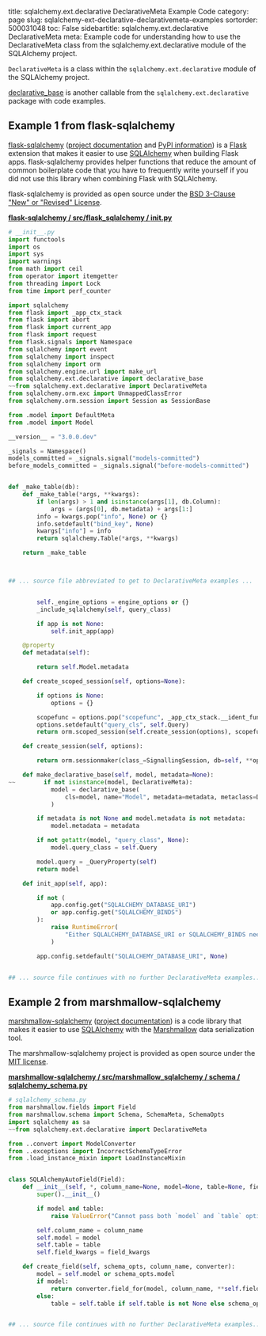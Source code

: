 title: sqlalchemy.ext.declarative DeclarativeMeta Example Code
category: page
slug: sqlalchemy-ext-declarative-declarativemeta-examples
sortorder: 500031048
toc: False
sidebartitle: sqlalchemy.ext.declarative DeclarativeMeta
meta: Example code for understanding how to use the DeclarativeMeta class from the sqlalchemy.ext.declarative module of the SQLAlchemy project.


`DeclarativeMeta` is a class within the `sqlalchemy.ext.declarative` module of the SQLAlchemy project.

<a href="/sqlalchemy-ext-declarative-declarative-base-examples.html">declarative_base</a>
is another callable from the `sqlalchemy.ext.declarative` package with code examples.

## Example 1 from flask-sqlalchemy
[flask-sqlalchemy](https://github.com/pallets/flask-sqlalchemy)
([project documentation](https://flask-sqlalchemy.palletsprojects.com/en/2.x/)
and
[PyPI information](https://pypi.org/project/Flask-SQLAlchemy/)) is a
[Flask](/flask.html) extension that makes it easier to use
[SQLAlchemy](/sqlalchemy.html) when building Flask apps. flask-sqlalchemy
provides helper functions that reduce the amount of common boilerplate
code that you have to frequently write yourself if you did not use this
library when combining Flask with SQLAlchemy.

flask-sqlalchemy is provided as open source under the
[BSD 3-Clause "New" or "Revised" License](https://github.com/pallets/flask-sqlalchemy/blob/master/LICENSE.rst).

[**flask-sqlalchemy / src/flask_sqlalchemy / __init__.py**](https://github.com/pallets/flask-sqlalchemy/blob/master/src/flask_sqlalchemy/./__init__.py)

```python
# __init__.py
import functools
import os
import sys
import warnings
from math import ceil
from operator import itemgetter
from threading import Lock
from time import perf_counter

import sqlalchemy
from flask import _app_ctx_stack
from flask import abort
from flask import current_app
from flask import request
from flask.signals import Namespace
from sqlalchemy import event
from sqlalchemy import inspect
from sqlalchemy import orm
from sqlalchemy.engine.url import make_url
from sqlalchemy.ext.declarative import declarative_base
~~from sqlalchemy.ext.declarative import DeclarativeMeta
from sqlalchemy.orm.exc import UnmappedClassError
from sqlalchemy.orm.session import Session as SessionBase

from .model import DefaultMeta
from .model import Model

__version__ = "3.0.0.dev"

_signals = Namespace()
models_committed = _signals.signal("models-committed")
before_models_committed = _signals.signal("before-models-committed")


def _make_table(db):
    def _make_table(*args, **kwargs):
        if len(args) > 1 and isinstance(args[1], db.Column):
            args = (args[0], db.metadata) + args[1:]
        info = kwargs.pop("info", None) or {}
        info.setdefault("bind_key", None)
        kwargs["info"] = info
        return sqlalchemy.Table(*args, **kwargs)

    return _make_table



## ... source file abbreviated to get to DeclarativeMeta examples ...


        self._engine_options = engine_options or {}
        _include_sqlalchemy(self, query_class)

        if app is not None:
            self.init_app(app)

    @property
    def metadata(self):

        return self.Model.metadata

    def create_scoped_session(self, options=None):

        if options is None:
            options = {}

        scopefunc = options.pop("scopefunc", _app_ctx_stack.__ident_func__)
        options.setdefault("query_cls", self.Query)
        return orm.scoped_session(self.create_session(options), scopefunc=scopefunc)

    def create_session(self, options):

        return orm.sessionmaker(class_=SignallingSession, db=self, **options)

    def make_declarative_base(self, model, metadata=None):
~~        if not isinstance(model, DeclarativeMeta):
            model = declarative_base(
                cls=model, name="Model", metadata=metadata, metaclass=DefaultMeta
            )

        if metadata is not None and model.metadata is not metadata:
            model.metadata = metadata

        if not getattr(model, "query_class", None):
            model.query_class = self.Query

        model.query = _QueryProperty(self)
        return model

    def init_app(self, app):

        if not (
            app.config.get("SQLALCHEMY_DATABASE_URI")
            or app.config.get("SQLALCHEMY_BINDS")
        ):
            raise RuntimeError(
                "Either SQLALCHEMY_DATABASE_URI or SQLALCHEMY_BINDS needs to be set."
            )

        app.config.setdefault("SQLALCHEMY_DATABASE_URI", None)


## ... source file continues with no further DeclarativeMeta examples...

```


## Example 2 from marshmallow-sqlalchemy
[marshmallow-sqlalchemy](https://github.com/marshmallow-code/marshmallow-sqlalchemy)
([project documentation](https://marshmallow-sqlalchemy.readthedocs.io/en/latest/))
is a code library that makes it easier to use
[SQLAlchemy](/sqlalchemy.html) with the
[Marshmallow](https://marshmallow.readthedocs.io/en/stable/)
data serialization tool.

The marshmallow-sqlalchemy project is provided as open source under the
[MIT license](https://github.com/marshmallow-code/marshmallow-sqlalchemy/blob/dev/LICENSE).

[**marshmallow-sqlalchemy / src/marshmallow_sqlalchemy / schema / sqlalchemy_schema.py**](https://github.com/marshmallow-code/marshmallow-sqlalchemy/blob/dev/src/marshmallow_sqlalchemy/schema/sqlalchemy_schema.py)

```python
# sqlalchemy_schema.py
from marshmallow.fields import Field
from marshmallow.schema import Schema, SchemaMeta, SchemaOpts
import sqlalchemy as sa
~~from sqlalchemy.ext.declarative import DeclarativeMeta

from ..convert import ModelConverter
from ..exceptions import IncorrectSchemaTypeError
from .load_instance_mixin import LoadInstanceMixin


class SQLAlchemyAutoField(Field):
    def __init__(self, *, column_name=None, model=None, table=None, field_kwargs):
        super().__init__()

        if model and table:
            raise ValueError("Cannot pass both `model` and `table` options.")

        self.column_name = column_name
        self.model = model
        self.table = table
        self.field_kwargs = field_kwargs

    def create_field(self, schema_opts, column_name, converter):
        model = self.model or schema_opts.model
        if model:
            return converter.field_for(model, column_name, **self.field_kwargs)
        else:
            table = self.table if self.table is not None else schema_opts.table


## ... source file continues with no further DeclarativeMeta examples...

```

